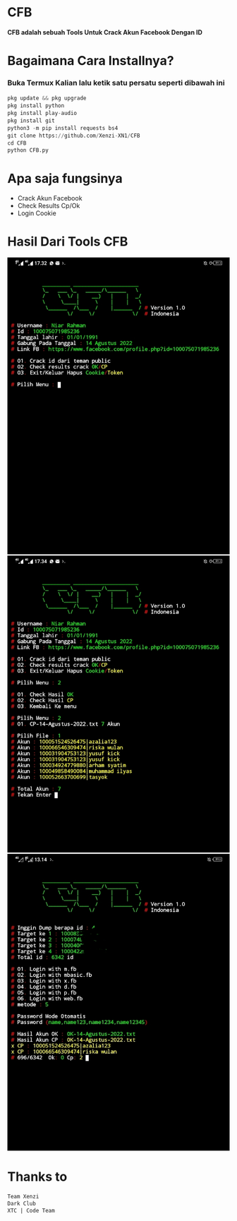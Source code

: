 # CFB

#### CFB adalah sebuah Tools Untuk Crack Akun Facebook Dengan ID

# Bagaimana Cara Installnya?
### Buka Termux Kalian lalu ketik satu persatu seperti dibawah ini
```python
pkg update && pkg upgrade
pkg install python
pkg install play-audio
pkg install git
python3 -m pip install requests bs4
git clone https://github.com/Xenzi-XN1/CFB
cd CFB
python CFB.py
```

# Apa saja fungsinya
+ Crack Akun Facebook
+ Check Results Cp/Ok
+ Login Cookie

# Hasil Dari Tools CFB
![img](https://github.com/Xenzi-XN1/CFB/blob/main/IMG_20220814_173543.jpg)
![img](https://github.com/Xenzi-XN1/CFB/blob/main/IMG_20220814_173531.jpg)
![img](https://github.com/Xenzi-XN1/CFB/blob/main/IMG_20220814_173628.jpg)

# Thanks to
```
Team Xenzi
Dark Club
XTC | Code Team
```
